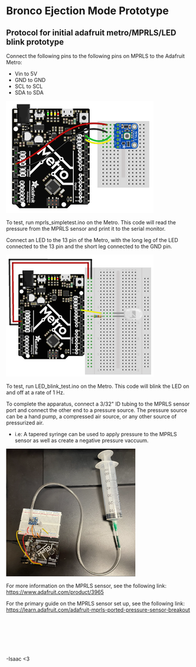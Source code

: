 # Bronco Ejection Mode Prototype

Protocol for initial adafruit metro/MPRLS/LED blink prototype
------------------------------------------------------------------------------------------------------------------------------------
Connect the following pins to the following pins on MPRLS to the Adafruit Metro:
- Vin to 5V
- GND to GND
- SCL to SCL
- SDA to SDA

<img src="PressureSensorRelease/Images/MetroMPRLSwiring.png" width="400"/>

To test, run mprls_simpletest.ino on the Metro. This code will read the pressure from the MPRLS sensor and print it to the serial monitor.

Connect an LED to the 13 pin of the Metro, with the long leg of the LED connected to the 13 pin and the short leg connected to the GND pin.

<img src="PressureSensorRelease/Images/MetroLEDwiring.png" width="400"/>

To test, run LED_blink_test.ino on the Metro. This code will blink the LED on and off at a rate of 1 Hz.

To complete the apparatus, 
connect a 3/32" ID tubing to the MPRLS sensor port and connect the other end to a pressure source. The pressure source can be a hand pump, a compressed air source, or any other source of pressurized air. <br>
- i.e: A tapered syringe can be used to apply pressure to the MPRLS sensor as well as create a negative pressure vaccuum.

<img src="PressureSensorRelease/Images/aparatusExample.png" width="350"/>

For more information on the MPRLS sensor, see the following link:
https://www.adafruit.com/product/3965

For the primary guide on the MPRLS sensor set up, see the following link:
https://learn.adafruit.com/adafruit-mprls-ported-pressure-sensor-breakout



<br><br><br><br><br><br>
-Isaac <3